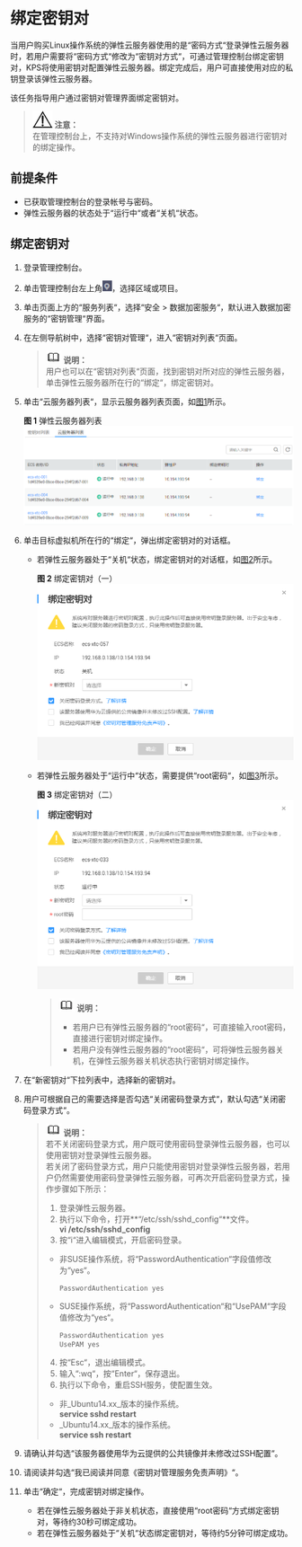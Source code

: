 # 绑定密钥对<a name="dew_01_0071"></a>

当用户购买Linux操作系统的弹性云服务器使用的是“密码方式“登录弹性云服务器时，若用户需要将“密码方式“修改为“密钥对方式“，可通过管理控制台绑定密钥对，KPS将使用密钥对配置弹性云服务器。绑定完成后，用户可直接使用对应的私钥登录该弹性云服务器。

该任务指导用户通过密钥对管理界面绑定密钥对。

>![](public_sys-resources/icon-notice.gif) **注意：**   
>在管理控制台上，不支持对Windows操作系统的弹性云服务器进行密钥对的绑定操作。  

## 前提条件<a name="section1264994613227"></a>

-   已获取管理控制台的登录帐号与密码。
-   弹性云服务器的状态处于“运行中“或者“关机“状态。

## 绑定密钥对<a name="section1830585320269"></a>

1.  登录管理控制台。
2.  单击管理控制台左上角![](figures/icon_region.png)，选择区域或项目。
3.  单击页面上方的“服务列表“，选择“安全  \>  数据加密服务“，默认进入数据加密服务的“密钥管理“界面。
4.  在左侧导航树中，选择“密钥对管理“，进入“密钥对列表“页面。

    >![](public_sys-resources/icon-note.gif) **说明：**   
    >用户也可以在“密钥对列表“页面，找到密钥对所对应的弹性云服务器，单击弹性云服务器所在行的“绑定“，绑定密钥对。  

5.  单击“云服务器列表“，显示云服务器列表页面，如[图1](#fig1682318516365)所示。

    **图 1**  弹性云服务器列表<a name="fig1682318516365"></a>  
    ![](figures/弹性云服务器列表.png "弹性云服务器列表")

6.  单击目标虚拟机所在行的“绑定“，弹出绑定密钥对的对话框。
    -   若弹性云服务器处于“关机“状态，绑定密钥对的对话框，如[图2](#fig1494316103396)所示。

        **图 2**  绑定密钥对（一）<a name="fig1494316103396"></a>  
        ![](figures/绑定密钥对（一）.png "绑定密钥对（一）")


    -   若弹性云服务器处于“运行中“状态，需要提供“root密码“，如[图3](#fig864112595411)所示。

        **图 3**  绑定密钥对（二）<a name="fig864112595411"></a>  
        ![](figures/绑定密钥对（二）.png "绑定密钥对（二）")

        >![](public_sys-resources/icon-note.gif) **说明：**   
        >-   若用户已有弹性云服务器的“root密码“，可直接输入root密码，直接进行密钥对绑定操作。  
        >-   若用户没有弹性云服务器的“root密码“，可将弹性云服务器关机，在弹性云服务器关机状态执行密钥对绑定操作。  


7.  在“新密钥对“下拉列表中，选择新的密钥对。
8.  用户可根据自己的需要选择是否勾选“关闭密码登录方式“，默认勾选“关闭密码登录方式“。

    >![](public_sys-resources/icon-note.gif) **说明：**   
    >若不关闭密码登录方式，用户既可使用密码登录弹性云服务器，也可以使用密钥对登录弹性云服务器。  
    >若关闭了密码登录方式，用户只能使用密钥对登录弹性云服务器，若用户仍然需要使用密码登录弹性云服务器，可再次开启密码登录方式，操作步骤如下所示：  
    >1.  登录弹性云服务器。  
    >2.  执行以下命令，打开**“/etc/ssh/sshd\_config“**文件。  
    >    **vi /etc/ssh/sshd\_config**  
    >3.  按“i“进入编辑模式，开启密码登录。  
    >    -   非SUSE操作系统，将“PasswordAuthentication“字段值修改为“yes“。  
    >        ```  
    >        PasswordAuthentication yes  
    >        ```  
    >    -   SUSE操作系统，将“PasswordAuthentication“和“UsePAM“字段值修改为“yes“。  
    >        ```  
    >        PasswordAuthentication yes  
    >        UsePAM yes  
    >        ```  
    >4.  按“Esc“，退出编辑模式。  
    >5.  输入“:wq“，按“Enter“，保存退出。  
    >6.  执行以下命令，重启SSH服务，使配置生效。  
    >    -   非_Ubuntu14.xx_版本的操作系统。  
    >        **service sshd restart**  
    >    -   _Ubuntu14.xx_版本的操作系统。  
    >        **service ssh restart**  

9.  请确认并勾选“该服务器使用华为云提供的公共镜像并未修改过SSH配置“。
10. 请阅读并勾选“我已阅读并同意《密钥对管理服务免责声明》“。
11. 单击“确定“，完成密钥对绑定操作。
    -   若在弹性云服务器处于非关机状态，直接使用“root密码“方式绑定密钥对，等待约30秒可绑定成功。
    -   若在弹性云服务器处于“关机“状态绑定密钥对，等待约5分钟可绑定成功。


